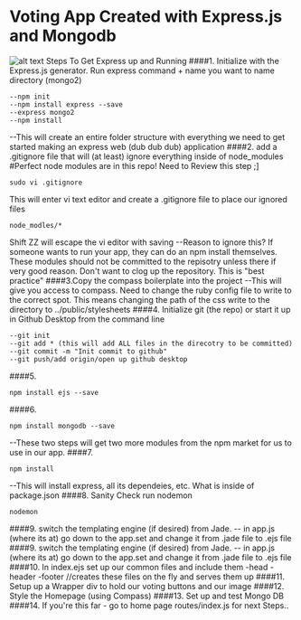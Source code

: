 # Voting App Created with Express.js and Mongodb
![alt text](public/images.png "Description goes here")
Steps To Get Express up and Running
####1. Initialize with the Express.js generator. Run express command + name you want to name directory (mongo2)
```
--npm init
--npm install express --save
--express mongo2
--npm install
```
--This will create an entire folder structure with everything we need to get started making an express web (dub dub dub) application
####2. add a .gitignore file that will (at least) ignore everything inside of node_modules
#Perfect node modules are in this repo! Need to Review this step ;]
```
sudo vi .gitignore
```
This will enter vi text editor and create a .gitignore file to place our ignored files
```
node_modles/*
```
Shift ZZ will escape the vi editor with saving
--Reason to ignore this? If someone wants to run your app, they can do an npm install themselves. These modules should not be committed to the repisotry
unless there if very good reason. Don't want to clog up the repository. This is "best practice"
####3.Copy the compass boilerplate into the project
--This will give you access to compass. Need to change the ruby config file to write to the correct spot. 
This means changing the path of the css write to the directory to ../public/stylesheets
####4. Initialize git (the repo) or start it up in Github Desktop 
from the command line
```
--git init
--git add * (this will add ALL files in the direcotry to be committed)
--git commit -m "Init commit to github"
--git push/add origin/open up github desktop
```
####5. 
```
npm install ejs --save
```
####6.
```
npm install mongodb --save
```
--These two steps will get two more modules from the npm market for us to use in our app.
####7.
```
npm install
```
--This will install express, all its dependeies, etc. What is inside of package.json
####8. Sanity Check run nodemon
```
nodemon
```
####9. switch the templating engine (if desired) from Jade.
-- in app.js (where its at) go down to the app.set and change it from  .jade file to .ejs file
####9. switch the templating engine (if desired) from Jade.
-- in app.js (where its at) go down to the app.set and change it from  .jade file to .ejs file
####10. In index.ejs set up our common files and include them
-head
-header
-footer
//creates these files on the fly and serves them up
####11. Setup up a Wrapper div to hold our voting buttons and our image
####12. Style the Homepage (using Compass)
####13. Set up and test Mongo DB
####14. If you're this far - go to home page routes/index.js for next Steps..
